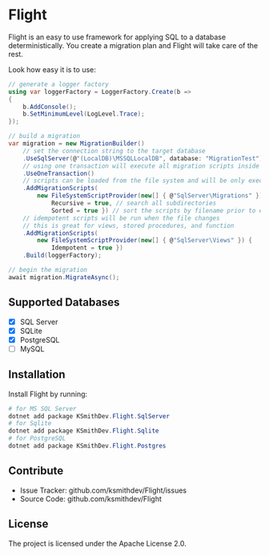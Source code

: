 Flight
========

Flight is an easy to use framework for applying SQL to a database deterministically. You create a migration plan and Flight will take care of the rest. 

Look how easy it is to use:

~~~csharp
// generate a logger factory
using var loggerFactory = LoggerFactory.Create(b =>
{
    b.AddConsole();
    b.SetMinimumLevel(LogLevel.Trace);
});

// build a migration
var migration = new MigrationBuilder()
    // set the connection string to the target database
    .UseSqlServer(@"(LocalDB)\MSSQLLocalDB", database: "MigrationTest")
    // using one transaction will execute all migration scripts inside a transaction
    .UseOneTransaction()
    // scripts can be loaded from the file system and will be only executed once
    .AddMigrationScripts(
        new FileSystemScriptProvider(new[] { @"SqlServer\Migrations" }) { 
            Recursive = true, // search all subdirectories 
            Sorted = true }) // sort the scripts by filename prior to execution
    // idempotent scripts will be run when the file changes
    // this is great for views, stored procedures, and function
    .AddMigrationScripts(
        new FileSystemScriptProvider(new[] { @"SqlServer\Views" }) { 
            Idempotent = true })
    .Build(loggerFactory);

// begin the migration
await migration.MigrateAsync();
~~~

Supported Databases
--------

- [x] SQL Server
- [x] SQLite
- [x] PostgreSQL
- [ ] MySQL

Installation
------------

Install Flight by running:

~~~powershell
# for MS SQL Server
dotnet add package KSmithDev.Flight.SqlServer
# for Sqlite
dotnet add package KSmithDev.Flight.Sqlite
# for PostgreSQL
dotnet add package KSmithDev.Flight.Postgres
~~~

Contribute
----------

- Issue Tracker: github.com/ksmithdev/Flight/issues
- Source Code: github.com/ksmithdev/Flight

License
-------

The project is licensed under the Apache License 2.0.
